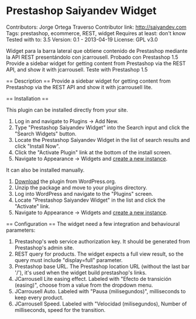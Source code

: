 Prestashop Saiyandev Widget
===========================
Contributors: Jorge Ortega Traverso
Contributor link: http://saiyandev.com
Tags: prestashop, ecommerce, REST, widget
Requires at least: don't know
Tested with to: 3.5
Version: 0.1 - 2013-04-19
License: GPL v3.0

Widget para la barra lateral que obtiene contenido de Prestashop mediante la API REST presentándolo con jcarrousell.
Probado con Prestashop 1.5
Provide a sidebar widget for getting content from Prestashop via the REST API, and show it with jcarrousell.
Teste with Prestashop 1.5

== Description ==
Provide a sidebar widget for getting content from Prestashop via the REST API and show it with jcarrousell lite.

== Installation ==

This plugin can be installed directly from your site.

1. Log in and navigate to Plugins &rarr; Add New.
2. Type "Prestashop Saiyandev Widget" into the Search input and click the "Search Widgets" button.
3. Locate the Prestashop Saiyandev Widget in the list of search results and click "Install Now".
4. Click the "Activate Plugin" link at the bottom of the install screen.
5. Navigate to Appearance &rarr; Widgets and [create a new instance](http://codex.wordpress.org/WordPress_Widgets#Activate_Widgets).

It can also be installed manually.

1. [Download](http://wordpress.org/extend/plugins/prestashop-saiyandev-widget/) the plugin from WordPress.org.
2. Unzip the package and move to your plugins directory.
3. Log into WordPress and navigate to the "Plugins" screen.
4. Locate "Prestashop Saiyandev Widget" in the list and click the "Activate" link.
5. Navigate to Appearance &rarr; Widgets and [create a new instance](http://codex.wordpress.org/WordPress_Widgets#Activate_Widgets).

== Configuration ==
The widget need a few integration and behavioural parameters:

1. Prestashop's web service authorization key. It should be generated from Prestashop's admin site.
2. REST query for products. The widget expects a full view result, so the query must include "display=full" parameter.
3. Prestashop base URL. The Prestashop location URL (without the last bar '/'), it's used when the widget build prestashop's links.
4. JCarrousell Lite easing effect. Labeled with "Efecto de transición (easing)", choose from a value from the dropdown menu.
5. JCarrousell Auto. Labeled with "Pausa (milisegundos)", milliseconds to keep every product.
6. JCarrousell Speed. Labeled with "Velocidad (milisegundos), Number of milliseconds, speed for the transition.
